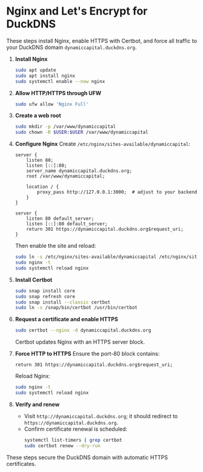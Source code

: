 # Nginx and Let's Encrypt for DuckDNS

These steps install Nginx, enable HTTPS with Certbot, and force all traffic to your DuckDNS domain `dynamiccapital.duckdns.org`.

1. **Install Nginx**
   ```bash
   sudo apt update
   sudo apt install nginx
   sudo systemctl enable --now nginx
   ```

2. **Allow HTTP/HTTPS through UFW**
   ```bash
   sudo ufw allow 'Nginx Full'
   ```

3. **Create a web root**
   ```bash
   sudo mkdir -p /var/www/dynamiccapital
   sudo chown -R $USER:$USER /var/www/dynamiccapital
   ```

4. **Configure Nginx**
   Create `/etc/nginx/sites-available/dynamiccapital`:
   ```nginx
   server {
       listen 80;
       listen [::]:80;
       server_name dynamiccapital.duckdns.org;
       root /var/www/dynamiccapital;

       location / {
           proxy_pass http://127.0.0.1:3000;  # adjust to your backend
       }
   }

   server {
       listen 80 default_server;
       listen [::]:80 default_server;
       return 301 https://dynamiccapital.duckdns.org$request_uri;
   }
   ```
   Then enable the site and reload:
   ```bash
   sudo ln -s /etc/nginx/sites-available/dynamiccapital /etc/nginx/sites-enabled/
   sudo nginx -t
   sudo systemctl reload nginx
   ```

5. **Install Certbot**
   ```bash
   sudo snap install core
   sudo snap refresh core
   sudo snap install --classic certbot
   sudo ln -s /snap/bin/certbot /usr/bin/certbot
   ```

6. **Request a certificate and enable HTTPS**
   ```bash
   sudo certbot --nginx -d dynamiccapital.duckdns.org
   ```
   Certbot updates Nginx with an HTTPS server block.

7. **Force HTTP to HTTPS**
   Ensure the port-80 block contains:
   ```nginx
   return 301 https://dynamiccapital.duckdns.org$request_uri;
   ```
   Reload Nginx:
   ```bash
   sudo nginx -t
   sudo systemctl reload nginx
   ```

8. **Verify and renew**
   - Visit `http://dynamiccapital.duckdns.org`; it should redirect to `https://dynamiccapital.duckdns.org`.
   - Confirm certificate renewal is scheduled:
     ```bash
     systemctl list-timers | grep certbot
     sudo certbot renew --dry-run
     ```

These steps secure the DuckDNS domain with automatic HTTPS certificates.
